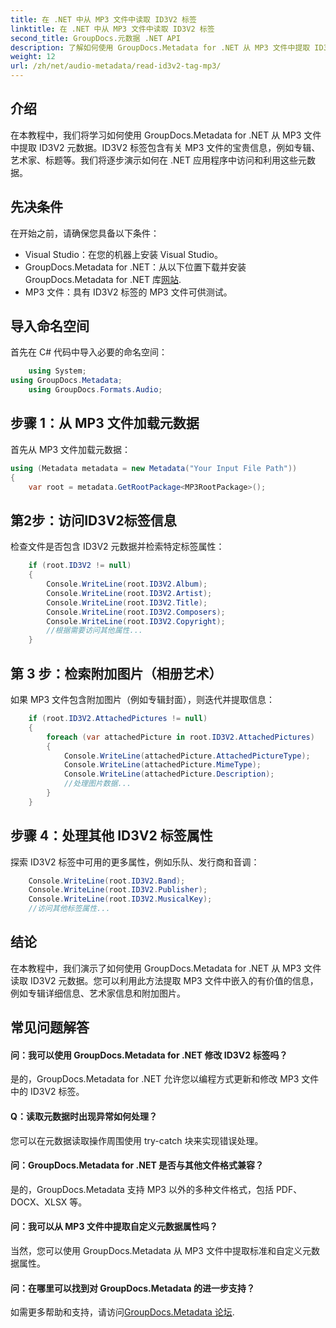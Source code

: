 ```yaml
---
title: 在 .NET 中从 MP3 文件中读取 ID3V2 标签
linktitle: 在 .NET 中从 MP3 文件中读取 ID3V2 标签
second_title: GroupDocs.元数据 .NET API
description: 了解如何使用 GroupDocs.Metadata for .NET 从 MP3 文件中提取 ID3V2 标签。以编程方式访问专辑、艺术家等。
weight: 12
url: /zh/net/audio-metadata/read-id3v2-tag-mp3/
---
```

## 介绍
在本教程中，我们将学习如何使用 GroupDocs.Metadata for .NET 从 MP3 文件中提取 ID3V2 元数据。ID3V2 标签包含有关 MP3 文件的宝贵信息，例如专辑、艺术家、标题等。我们将逐步演示如何在 .NET 应用程序中访问和利用这些元数据。
## 先决条件
在开始之前，请确保您具备以下条件：
- Visual Studio：在您的机器上安装 Visual Studio。
-  GroupDocs.Metadata for .NET：从以下位置下载并安装 GroupDocs.Metadata for .NET 库[网站](https://releases.groupdocs.com/metadata/net/).
- MP3 文件：具有 ID3V2 标签的 MP3 文件可供测试。

## 导入命名空间
首先在 C# 代码中导入必要的命名空间：
```csharp
    using System;
using GroupDocs.Metadata;
    using GroupDocs.Formats.Audio;
```
## 步骤 1：从 MP3 文件加载元数据
首先从 MP3 文件加载元数据：
```csharp
using (Metadata metadata = new Metadata("Your Input File Path"))
{
    var root = metadata.GetRootPackage<MP3RootPackage>();
```
## 第2步：访问ID3V2标签信息
检查文件是否包含 ID3V2 元数据并检索特定标签属性：
```csharp
    if (root.ID3V2 != null)
    {
        Console.WriteLine(root.ID3V2.Album);
        Console.WriteLine(root.ID3V2.Artist);
        Console.WriteLine(root.ID3V2.Title);
        Console.WriteLine(root.ID3V2.Composers);
        Console.WriteLine(root.ID3V2.Copyright);
        //根据需要访问其他属性...
    }
```
## 第 3 步：检索附加图片（相册艺术）
如果 MP3 文件包含附加图片（例如专辑封面），则迭代并提取信息：
```csharp
    if (root.ID3V2.AttachedPictures != null)
    {
        foreach (var attachedPicture in root.ID3V2.AttachedPictures)
        {
            Console.WriteLine(attachedPicture.AttachedPictureType);
            Console.WriteLine(attachedPicture.MimeType);
            Console.WriteLine(attachedPicture.Description);
            //处理图片数据...
        }
    }
```
## 步骤 4：处理其他 ID3V2 标签属性
探索 ID3V2 标签中可用的更多属性，例如乐队、发行商和音调：
```csharp
    Console.WriteLine(root.ID3V2.Band);
    Console.WriteLine(root.ID3V2.Publisher);
    Console.WriteLine(root.ID3V2.MusicalKey);
    //访问其他标签属性...
```

## 结论
在本教程中，我们演示了如何使用 GroupDocs.Metadata for .NET 从 MP3 文件读取 ID3V2 元数据。您可以利用此方法提取 MP3 文件中嵌入的有价值的信息，例如专辑详细信息、艺术家信息和附加图片。

## 常见问题解答
#### 问：我可以使用 GroupDocs.Metadata for .NET 修改 ID3V2 标签吗？
是的，GroupDocs.Metadata for .NET 允许您以编程方式更新和修改 MP3 文件中的 ID3V2 标签。
#### Q：读取元数据时出现异常如何处理？
您可以在元数据读取操作周围使用 try-catch 块来实现错误处理。
#### 问：GroupDocs.Metadata for .NET 是否与其他文件格式兼容？
是的，GroupDocs.Metadata 支持 MP3 以外的多种文件格式，包括 PDF、DOCX、XLSX 等。
#### 问：我可以从 MP3 文件中提取自定义元数据属性吗？
当然，您可以使用 GroupDocs.Metadata 从 MP3 文件中提取标准和自定义元数据属性。
#### 问：在哪里可以找到对 GroupDocs.Metadata 的进一步支持？
如需更多帮助和支持，请访问[GroupDocs.Metadata 论坛](https://forum.groupdocs.com/c/metadata/14).